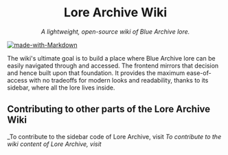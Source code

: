 <p align="center">
<img source="https://github.com/user-attachments/assets/34da4282-f9d7-4689-9935-a544b0d8f219" width="200" >
</p>

<div align="center">
<h1>Lore Archive Wiki</h1>
<em>A lightweight, open-source wiki of Blue Archive lore.</em>
</div>

[![made-with-Markdown](https://img.shields.io/badge/Made%20with-Markdown-1f425f.svg)](https://www.markdownguide.org/)



The wiki's ultimate goal is to build a place where Blue Archive lore can be easily navigated through and accessed. The frontend mirrors that decision and hence built upon that foundation. It provides the maximum ease-of-access with no tradeoffs for modern looks and readability, thanks to its sidebar, where all the lore lives inside.


## Contributing to other parts of the Lore Archive Wiki


_To contribute to the sidebar code of Lore Archive, visit
_To contribute to the wiki content of Lore Archive, visit_
